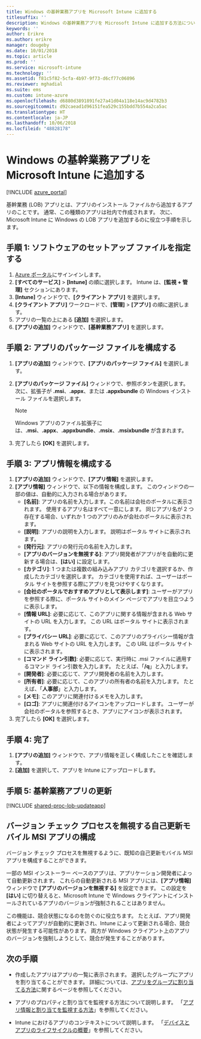 ```yaml
---
title: Windows の基幹業務アプリを Microsoft Intune に追加する
titlesuffix: ''
description: Windows の基幹業務アプリを Microsoft Intune に追加する方法について説明します。
keywords: ''
author: Erikre
ms.author: erikre
manager: dougeby
ms.date: 10/01/2018
ms.topic: article
ms.prod: ''
ms.service: microsoft-intune
ms.technology: ''
ms.assetid: f81c5f82-5cfa-4b97-9f73-d6cf77c06896
ms.reviewer: mghadial
ms.suite: ems
ms.custom: intune-azure
ms.openlocfilehash: d6880d3891891fe27a41d04a118e14ac9d4782b3
ms.sourcegitcommit: d92caead1d96151fea529c155bdd7b554a2ca5ac
ms.translationtype: HT
ms.contentlocale: ja-JP
ms.lasthandoff: 10/06/2018
ms.locfileid: "48828178"
---
```

# <a name="add-a-windows-line-of-business-app-to-microsoft-intune"></a>Windows の基幹業務アプリを Microsoft Intune に追加する

[!INCLUDE [azure_portal](./includes/azure_portal.md)]

基幹業務 (LOB) アプリとは、アプリのインストール ファイルから追加するアプリのことです。 通常、この種類のアプリは社内で作成されます。 次に、Microsoft Intune に Windows の LOB アプリを追加するのに役立つ手順を示します。

## <a name="step-1-specify-the-software-setup-file"></a>手順 1: ソフトウェアのセットアップ ファイルを指定する

1. [Azure ポータル](https://portal.azure.com)にサインインします。
2. **[すべてのサービス]** > **[Intune]** の順に選択します。 Intune は、**[監視 + 管理]** セクションにあります。
3. **[Intune]** ウィンドウで、**[クライアント アプリ]** を選択します。
4. **[クライアント アプリ]** ワークロードで、**[管理]** > **[アプリ]** の順に選択します。
5. アプリの一覧の上にある **[追加]** を選択します。
6. **[アプリの追加]** ウィンドウで、**[基幹業務アプリ]** を選択します。

## <a name="step-2-configure-the-app-package-file"></a>手順 2: アプリのパッケージ ファイルを構成する

1. **[アプリの追加]** ウィンドウで、**[アプリのパッケージ ファイル]** を選択します。
2. **[アプリのパッケージ ファイル]** ウィンドウで、参照ボタンを選択します。 次に、拡張子が **.msi**、**.appx**、または **.appxbundle** の Windows インストール ファイルを選択します。

    > [!NOTE]
    > Windows アプリのファイル拡張子には、**.msi**、**.appx**、**.appxbundle**、**.msix**、**.msixbundle** が含まれます。  

1. 完了したら **[OK]** を選択します。


## <a name="step-3-configure-app-information"></a>手順 3: アプリ情報を構成する

1. **[アプリの追加]** ウィンドウで、**[アプリ情報]** を選択します。
2. **[アプリ情報]** ウィンドウで、以下の情報を構成します。 このウィンドウの一部の値は、自動的に入力される場合があります。
    - **[名前]**: アプリの名前を入力します。この名前は会社のポータルに表示されます。 使用するアプリ名はすべて一意にします。 同じアプリ名が 2 つ存在する場合、いずれか 1 つのアプリのみが会社のポータルに表示されます。
    - **[説明]**: アプリの説明を入力します。 説明はポータル サイトに表示されます。
    - **[発行元]**: アプリの発行元の名前を入力します。
    - **[アプリのバージョンを無視する]**: アプリ開発者がアプリがを自動的に更新する場合は、**[はい]** に設定します。
    - **[カテゴリ]**: 1 つまたは複数の組み込みアプリ カテゴリを選択するか、作成したカテゴリを選択します。 カテゴリを使用すれば、ユーザーはポータル サイトを参照する際にアプリを見つけやすくなります。
    - **[会社のポータルでおすすめアプリとして表示します]**: ユーザーがアプリを参照する際に、ポータル サイトのメイン ページでアプリを目立つように表示します。
    - **[情報 URL]**: 必要に応じて、このアプリに関する情報が含まれる Web サイトの URL を入力します。 この URL はポータル サイトに表示されます。
    - **[プライバシー URL]**: 必要に応じて、このアプリのプライバシー情報が含まれる Web サイトの URL を入力します。 この URL はポータル サイトに表示されます。
    - **[コマンド ライン引数]**: 必要に応じて、実行時に .msi ファイルに適用するコマンド ライン引数を入力します。 たとえば、「**/q**」と入力します。
    - **[開発者]**: 必要に応じて、アプリ開発者の名前を入力します。
    - **[所有者]**: 必要に応じて、このアプリの所有者の名前を入力します。 たとえば、「**人事部**」と入力します。
    - **[メモ]**: このアプリに関連付けるメモを入力します。
    - **[ロゴ]**: アプリに関連付けるアイコンをアップロードします。 ユーザーが会社のポータルを参照するとき、アプリにアイコンが表示されます。
3. 完了したら **[OK]** を選択します。

## <a name="step-4-finish-up"></a>手順 4: 完了

1. **[アプリの追加]** ウィンドウで、アプリ情報を正しく構成したことを確認します。
2. **[追加]** を選択して、アプリを Intune にアップロードします。

## <a name="step-5-update-a-line-of-business-app"></a>手順 5: 基幹業務アプリの更新

[!INCLUDE [shared-proc-lob-updateapp](./includes/shared-proc-lob-updateapp.md)]

## <a name="configure-a-self-updating-mobile-msi-app-to-ignore-the-version-check-process"></a>バージョン チェック プロセスを無視する自己更新モバイル MSI アプリの構成

バージョン チェック プロセスを無視するように、既知の自己更新モバイル MSI アプリを構成することができます。 

一部の MSI インストーラー ベースのアプリは、アプリケーション開発者によって自動更新されます。 これらの自動更新される MSI アプリには、**[アプリ情報]** ウィンドウで **[アプリのバージョンを無視する]** を設定できます。 この設定を **[はい]** に切り替えると、Microsoft Intune で Windows クライアントにインストールされているアプリのバージョンが強制されることはありません。 

この機能は、競合状態になるのを防ぐのに役立ちます。 たとえば、アプリ開発者によってアプリが自動的に更新され、Intune によって更新される場合、競合状態が発生する可能性があります。 両方が Windows クライアント上のアプリのバージョンを強制しようとして、競合が発生することがあります。

## <a name="next-steps"></a>次の手順

- 作成したアプリはアプリの一覧に表示されます。 選択したグループにアプリを割り当てることができます。 詳細については、[アプリをグループに割り当てる方法](apps-deploy.md)に関するページを参照してください。

- アプリのプロパティと割り当てを監視する方法について説明します。 「[アプリ情報と割り当てを監視する方法](apps-monitor.md)」を参照してください。

- Intune におけるアプリのコンテキストについて説明します。 「[デバイスとアプリのライフサイクルの概要](introduction-device-app-lifecycles.md)」を参照してください。
